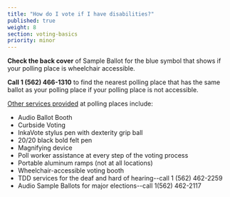 ```yaml
---
title: "How do I vote if I have disabilities?"
published: true
weight: 8
section: voting-basics
priority: minor
---
```

**Check the back cover** of Sample Ballot for the blue symbol that shows if your polling place is wheelchair accessible.  

**Call 1 (562) 466-1310** to find the nearest polling place that has the same ballot as  your polling place if your polling place is not accessible.  

[Other services provided](http://www.lavote.net/home/voting-elections/voting-options/voting-accessibility/election-day-services) at polling places include:  
- Audio Ballot Booth  
- Curbside Voting  
- InkaVote stylus pen with dexterity grip ball  
- 20/20 black bold felt pen  
- Magnifying device  
- Poll worker assistance at every step of the voting process  
- Portable aluminum ramps (not at all locations)  
- Wheelchair-accessible voting booth  
- TDD services for the deaf and hard of hearing--call 1 (562) 462-2259  
- Audio Sample Ballots for major elections--call 1(562) 462-2117  



